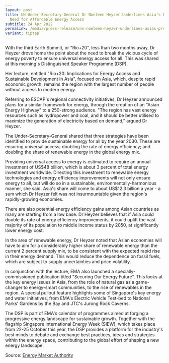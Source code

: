 ```yaml
---
layout: post
title: UN Under-Secretary-General Dr Noeleen Heyzer Underlines Asia's Pressing
  Need for Affordable Energy Access
subtitle: 24 Apr 2012
permalink: /media/press-release/uns-noeleen-heyzer-underlines-asias-pressing-need-for-affordable-energy-access/
variant: tiptap
---
```

<p>With the third Earth Summit, or "Rio+20", less than two months away, Dr Heyzer drove home the point about the need to break the vicious cycle of energy poverty to ensure universal energy access for all. This was shared at this morning's Distinguished Speaker Programme (DSP).</p><p>Her lecture, entitled "Rio+20: Implications for Energy Access and Sustainable Development in Asia", focused on Asia, which, despite rapid economic growth, remains the region with the largest number of people without access to modern energy.</p><p>Referring to ESCAP's regional connectivity initiatives, Dr Heyzer announced plans for a similar framework for energy, through the creation of an "Asian Energy Highway" to a 250-strong audience. "The region has vast energy resources such as hydropower and coal, and it should be better utilised to maximize the generation of electricity based on demand," argued Dr Heyzer.</p><p>The Under-Secretary-General shared that three strategies have been identified to provide sustainable energy for all by the year 2030. These are ensuring universal access; doubling the rate of energy efficiency; and doubling the share of renewable energy in the global energy mix.</p><p>Providing universal access to energy is estimated to require an annual investment of US$48 billion, which is about 3 percent of total energy investment worldwide. Directing this investment to renewable energy technologies and energy efficiency improvements will not only ensure energy to all, but will do so in a sustainable, environmentally-harmonious manner, she said. Asia's share will come to about US$12.3 billion a year - a sum which Dr Heyzer felt was not insurmountable given the region's rapidly-growing economies.</p><p>There are also potential energy efficiency gains among Asian countries as many are starting from a low base. Dr Heyzer believes that if Asia could double its rate of energy efficiency improvements, it could uplift the vast majority of its population to middle income status by 2050, at significantly lower energy cost.</p><p>In the area of renewable energy, Dr Heyzer noted that Asian economies will have to aim for a considerably higher share of renewable energy than the current 2 percent supply mix, to be consistent with the expected rapid rise in their energy demand. This would reduce the dependence on fossil fuels, which are subject to supply uncertainties and price volatility.</p><p>In conjunction with the lecture, EMA also launched a specially-commissioned publication titled "Securing Our Energy Future". This looks at the key energy issues in Asia, from the role of natural gas as a game-changer to energy-smart communities, to the rise of renewables in the region. A special pullout feature highlights some of Singapore's key energy and water initiatives, from EMA's Electric Vehicle Test-bed to National Parks' Gardens by the Bay and JTC's Jurong Rock Caverns.</p><p>The DSP is part of EMA's calendar of programmes aimed at forging a progressive energy landscape for sustainable growth. Together with the flagship Singapore International Energy Week (SIEW), which takes place from 22-25 October this year, the DSP provides a platform for the industry's best minds to debate and exchange best practices, ideas and strategies within the energy space, contributing to the global effort of shaping a new energy landscape.</p><p>Source: <a href="https://www.ema.gov.sg/news-events/news/media-releases/2012/uns-noeleen-heyzer-underlines-asias-pressing-need-for-affordable-energy-access" rel="noopener noreferrer nofollow" target="_blank">Energy Market Authority</a></p>